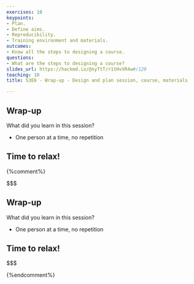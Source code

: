 ```yaml
---
exercises: 10
keypoints:
- Plan.
- Define aims.
- Reproducibility.
- Training environment and materials.
outcomes:
- Know all the steps to designing a course.
questions:
- What are the steps to designing a course?
slides_url: https://hackmd.io/@nyTtT/r1tHvVR4w#/129
teaching: 10
title: S3E6 - Wrap-up - Design and plan session, course, materials

---
```


## Wrap-up

What did you learn in this session?
- One person at a time, no repetition


## Time to relax!

{%comment%}



$$$
## Wrap-up

What did you learn in this session?
- One person at a time, no repetition


## Time to relax!
$$$


{%endcomment%}

